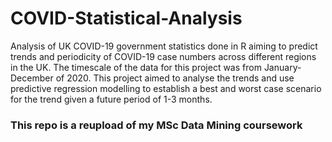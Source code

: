 # COVID-Statistical-Analysis

Analysis of UK COVID-19 government statistics done in R aiming to predict trends and periodicity of COVID-19 case numbers across different regions in the UK. The timescale of the data for this project was from January-December of 2020. This project aimed to analyse the trends and use predictive regression modelling to establish a best and worst case scenario for the trend given a future period of 1-3 months.

### This repo is a reupload of my MSc Data Mining coursework
